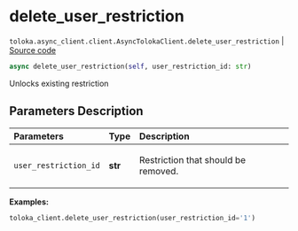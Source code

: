 # delete_user_restriction
`toloka.async_client.client.AsyncTolokaClient.delete_user_restriction` | [Source code](https://github.com/Toloka/toloka-kit/blob/v1.1.0.post1/src/async_client/client.py#L0)

```python
async delete_user_restriction(self, user_restriction_id: str)
```

Unlocks existing restriction

## Parameters Description

| Parameters | Type | Description |
| :----------| :----| :-----------|
`user_restriction_id`|**str**|<p>Restriction that should be removed.</p>

**Examples:**


```python
toloka_client.delete_user_restriction(user_restriction_id='1')
```
